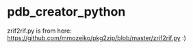 # pdb_creator_python

zrif2rif.py is from here: https://github.com/mmozeiko/pkg2zip/blob/master/zrif2rif.py
:)
